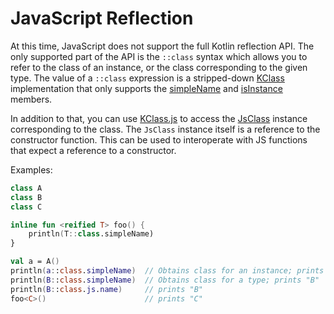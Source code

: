 
# JavaScript Reflection

At this time, JavaScript does not support the full Kotlin reflection API. The only supported part of the API
is the `::class` syntax which allows you to refer to the class of an instance, or the class corresponding to the given type.
The value of a `::class` expression is a stripped-down [KClass](/api/latest/jvm/stdlib/kotlin.reflect/-k-class/)
implementation that only supports the [simpleName](/api/latest/jvm/stdlib/kotlin.reflect/-k-class/simple-name.html) and
[isInstance](/api/latest/jvm/stdlib/kotlin.reflect/-k-class/is-instance.html) members.

In addition to that, you can use [KClass.js](/api/latest/jvm/stdlib/kotlin.js/js.html) to access the
[JsClass](/api/latest/jvm/stdlib/kotlin.js/-js-class/index.html) instance corresponding to the class.
The `JsClass` instance itself is a reference to the constructor function.
This can be used to interoperate with JS functions that expect a reference to a constructor.

Examples:

``` kotlin
class A
class B
class C

inline fun <reified T> foo() {
    println(T::class.simpleName)
}

val a = A()
println(a::class.simpleName)  // Obtains class for an instance; prints "A"
println(B::class.simpleName)  // Obtains class for a type; prints "B"
println(B::class.js.name)     // prints "B"
foo<C>()                      // prints "C"
```
